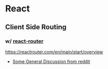 # React

## Client Side Routing

### w/ [react-router](https://reactrouter.com/en/main/start/overview)

https://reactrouter.com/en/main/start/overview

- [Some General Discussion from reddit](https://www.reddit.com/r/reactjs/comments/18ofzzi/does_react_router_scale_or_better_use_nextjsremix/)

